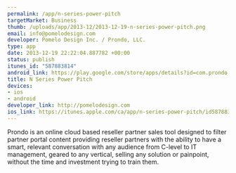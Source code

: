 ```yaml
--- 
permalink: /app/n-series-power-pitch
targetMarket: Business
thumb: /uploads/app/2013-12/2013-12-19-n-series-power-pitch.png
email: info@pomelodesign.com
developer: Pomelo Design Inc. / Prondo, LLC.
type: app
date: 2013-12-19 22:22:04.887782 +00:00
status: publish
itunes_id: "587883814"
android_link: https://play.google.com/store/apps/details?id=com.prondo.nseries&hl=en
title: N Series Power Pitch
devices: 
- ios
- android
developer_link: http://pomelodesign.com
ios_link: https://itunes.apple.com/ca/app/n-series-power-pitch/id587883814?mt=8
---
```


Prondo is an online cloud based reseller partner sales tool designed to filter partner portal content providing reseller partners with the ability to have a smart, relevant conversation with any audience from C-level to IT management, geared to any vertical, selling any solution or painpoint, without the time and investment trying to train them.
